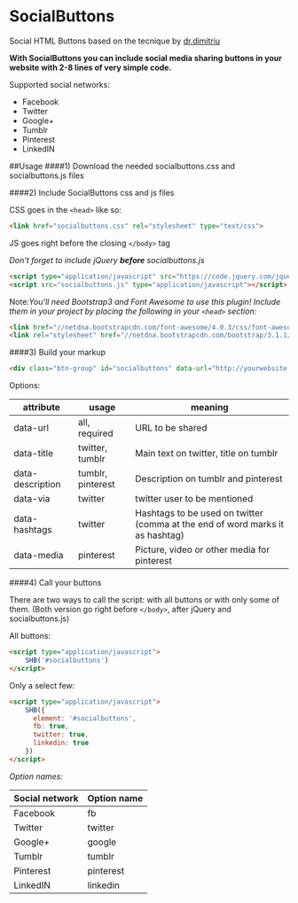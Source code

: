 SocialButtons
======

Social HTML Buttons based on the tecnique by [dr.dimitriu](https://github.com/dr-dimitru/SHB-js)

**With SocialButtons you can include social media sharing buttons in your website with 2-8 lines of very simple code.**

Supported social networks:
- Facebook
- Twitter
- Google+
- Tumblr
- Pinterest
- LinkedIN


##Usage
####1) Download the needed socialbuttons.css and socialbuttons.js files

####2) Include SocialButtons css and js files

CSS goes in the ```<head>``` like so:
```html
<link href="socialbuttons.css" rel="stylesheet" type="text/css">
```

JS goes right before the closing ```</body>``` tag

*Don't forget to include jQuery __before__ socialbuttons.js*
```html
<script type="application/javascript" src="https://code.jquery.com/jquery-1.11.0.min.js"></script>
<script src="socialbuttons.js" type="application/javascript"></script>
```

Note:*You'll need Bootstrap3 and Font Awesome to use this plugin! Include them in your project by placing the following in your ```<head>``` section:*
```html
<link href="//netdna.bootstrapcdn.com/font-awesome/4.0.3/css/font-awesome.css" rel="stylesheet">
<link rel="stylesheet" href="//netdna.bootstrapcdn.com/bootstrap/3.1.1/css/bootstrap.min.css">
```

####3) Build your markup

```html
<div class="btn-group" id="socialbuttons" data-url="http://yourwebsite.com" data-title="Title of sharing" data-description="Description of sharing" data-via="yourtwitter" data-hashtags="hashtags,ForSharing," data-media="http://website.com/path/to/pinterest-media.jpg"></div>
```

Options:

attribute | usage | meaning
----------|-------|---------
data-url|all, required|URL to be shared
data-title|twitter, tumblr|Main text on twitter, title on tumblr
data-description|tumblr, pinterest|Description on tumblr and pinterest
data-via|twitter|twitter user to be mentioned
data-hashtags|twitter|Hashtags to be used on twitter (comma at the end of word marks it as hashtag)
data-media|pinterest|Picture, video or other media for pinterest




####4) Call your buttons


There are two ways to call the script: with all buttons or with only some of them. (Both version go right before ```</body>```, after jQuery and socialbuttons.js)

All buttons: 

```html
<script type="application/javascript">
	SHB('#socialbuttons')
</script>
```

Only a select few:

```html
<script type="application/javascript">
    SHB({
      element: '#socialbuttons',
      fb: true,
      twitter: true,
      linkedin: true
    })
</script>
```
*Option names:*

Social network | Option name
---------------|------------
Facebook | fb
Twitter | twitter
Google+ | google
Tumblr | tumblr
Pinterest | pinterest
LinkedIN | linkedin

